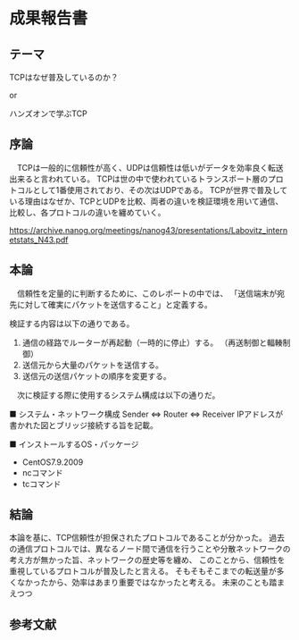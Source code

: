 # 成果報告書

## テーマ
TCPはなぜ普及しているのか？

or 

ハンズオンで学ぶTCP

## 序論
　TCPは一般的に信頼性が高く、UDPは信頼性は低いがデータを効率良く転送出来ると言われている。
TCPは世の中で使われているトランスポート層のプロトコルとして1番使用されており、その次はUDPである。
TCPが世界で普及している理由はなぜか、TCPとUDPを比較、両者の違いを検証環境を用いて通信、比較し、各プロトコルの違いを纏めていく。

https://archive.nanog.org/meetings/nanog43/presentations/Labovitz_internetstats_N43.pdf

## 本論
　信頼性を定量的に判断するために、このレポートの中では、
「送信端末が宛先に対して確実にパケットを送信すること」と定義する。

検証する内容は以下の通りである。
1. 通信の経路でルーターが再起動（一時的に停止）する。
  （再送制御と輻輳制御）
2. 送信元から大量のパケットを送信する。
3. 送信元の送信パケットの順序を変更する。

　次に検証する際に使用するシステム構成は以下の通りだ。

■ システム・ネットワーク構成
Sender ⇔ Router ⇔ Receiver
IPアドレスが書かれた図とブリッジ接続する旨を記載。

■ インストールするOS・パッケージ
* CentOS7.9.2009
* ncコマンド
* tcコマンド

## 結論
本論を基に、TCP信頼性が担保されたプロトコルであることが分かった。
過去の通信プロトコルでは、異なるノード間で通信を行うことや分散ネットワークの考え方が無かった旨、ネットワークの歴史等を纏め、
このことから、信頼性を重視しているプロトコルが普及したと言える。
そもそもそこまでの転送量が多くなかったから、効率はあまり重要ではなかったと考える。
未来のことも踏まえつつ

## 参考文献

